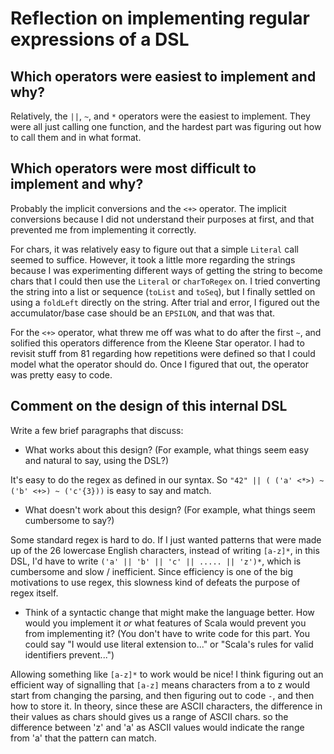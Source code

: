 # Reflection on implementing regular expressions of a DSL

## Which operators were easiest to implement and why?

Relatively, the `||`, `~`, and `*` operators were the easiest to implement. They
were all just calling one function, and the hardest part was figuring out how to
call them and in what format.

## Which operators were most difficult to implement and why?

Probably the implicit conversions and the `<+>` operator. The implicit
conversions because I did not understand their purposes at first, and that
prevented me from implementing it correctly.

For chars, it was relatively easy to figure out that a simple `Literal` call
seemed to suffice. However, it took a little more regarding the strings because
I was experimenting different ways of getting the string to become chars that I
could then use the `Literal` or `charToRegex` on. I tried converting the string
into a list or sequence (`toList` and `toSeq`), but I finally settled on using
a `foldLeft` directly on the string. After trial and error, I figured out the
accumulator/base case should be an `EPSILON`, and that was that.

For the `<+>` operator, what threw me off was what to do after the first `~`,
and solified this operators difference from the Kleene Star operator.
I had to revisit stuff from 81 regarding how repetitions were defined so that
I could model what the operator should do. Once I figured that out, the operator
was pretty easy to code.

## Comment on the design of this internal DSL

Write a few brief paragraphs that discuss:
   + What works about this design? (For example, what things seem easy and
   natural to say, using the DSL?)

   It's easy to do the regex as defined in our syntax. So
   `"42" || ( ('a' <*>) ~ ('b' <+>) ~ ('c'{3}))` is easy to say and match.

   + What doesn't work about this design? (For example, what things seem
   cumbersome to say?)

   Some standard regex is hard to do. If I just wanted patterns that were made
   up of the 26 lowercase English characters, instead of writing `[a-z]*`, in
   this DSL, I'd have to write `('a' || 'b' || 'c' || ..... || 'z')*`, which is
   cumbersome and slow / inefficient. Since efficiency is one of the big
   motivations to use regex, this slowness kind of defeats the purpose of regex
   itself.

   + Think of a syntactic change that might make the language better. How would
   you implement it _or_ what features of Scala would prevent you from
   implementing it? (You don't have to write code for this part. You could say
   "I would use literal extension to..." or "Scala's rules for valid
   identifiers prevent...")

   Allowing something like `[a-z]*` to work would be nice! I think figuring out
   an efficient way of signalling that `[a-z]` means characters from a to z
   would start from changing the parsing, and then figuring out to code `-`, and
   then how to store it. In theory, since these are ASCII characters, the
   difference in their values as chars should gives us a range of ASCII chars.
   so the difference between 'z' and 'a' as ASCII values would indicate the
   range from 'a' that the pattern can match.

